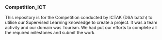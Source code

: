 ### Competition_ICT
This repository is for the Competition conducted by ICTAK (DSA batch) to utilise our Supervised Learning knowledge to create a project. It was a team activity and our domain was Tourism. We had put our efforts to complete all the required milestones and submit the work.
